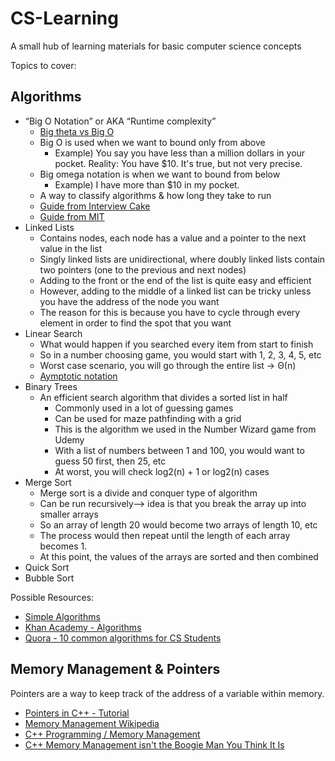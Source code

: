# CS-Learning
A small hub of learning materials for basic computer science concepts

Topics to cover:
## Algorithms
  * “Big O Notation” or AKA “Runtime complexity”
    * [Big theta vs Big O](https://www.khanacademy.org/computing/computer-science/algorithms/asymptotic-notation/a/big-o-notation)
    * Big O is used when we want to bound only from above
      * Example) You say you have less than a million dollars in your pocket. Reality: You have $10. It's true, but not  very precise.
    * Big omega notation is when we want to bound from below
      * Example) I have more than $10 in my pocket.
    * A way to classify algorithms & how long they take to run
    * [Guide from Interview Cake](https://www.interviewcake.com/article/java/big-o-notation-time-and-space-complexity)
    * [Guide from MIT](http://web.mit.edu/16.070/www/lecture/big_o.pdf)
  * Linked Lists
    * Contains nodes, each node has a value and a pointer to the next value in the list
    * Singly linked lists are unidirectional, where doubly linked lists contain two pointers (one to the previous and next nodes)
    * Adding to the front or the end of the list is quite easy and efficient
    * However, adding to the middle of a linked list can be tricky unless you have the address of the node you want
    * The reason for this is because you have to cycle through every element in order to find the spot that you want
  * Linear Search
    * What would happen if you searched every item from start to finish
    * So in a number choosing game, you would start with 1, 2, 3, 4, 5, etc
    * Worst case scenario, you will go through the entire list -> Θ(n)
    * [Aymptotic notation](https://www.khanacademy.org/computing/computer-science/algorithms/asymptotic-notation/a/big-big-theta-notation)
  * Binary Trees
    * An efficient search algorithm that divides a sorted list in half 
      * Commonly used in a lot of guessing games
      * Can be used for maze pathfinding with a grid
      * This is the algorithm we used in the Number Wizard game from Udemy
      * With a list of numbers between 1 and 100, you would want to guess 50 first, then 25, etc
      * At worst, you will check log2(n) + 1 or log2(n) cases
  * Merge Sort
    * Merge sort is a divide and conquer type of algorithm
    * Can be run recursively--> idea is that you break the array up into smaller arrays
    * So an array of length 20 would become two arrays of length 10, etc
    * The process would then repeat until the length of each array becomes 1.
    * At this point, the values of the arrays are sorted and then combined
  * Quick Sort
  * Bubble Sort
 
 Possible Resources:
 * [Simple Algorithms](http://algorithms.openmymind.net/)
 * [Khan Academy - Algorithms](https://www.khanacademy.org/computing/computer-science/algorithms)
 * [Quora - 10 common algorithms for CS Students](https://www.quora.com/Which-are-the-10-algorithms-every-computer-science-student-must-implement-at-least-once-in-life)
 
## Memory Management & Pointers
Pointers are a way to keep track of the address of a variable within memory. 

* [Pointers in C++ - Tutorial](http://www.cplusplus.com/doc/tutorial/pointers/)
* [Memory Management Wikipedia](https://en.wikipedia.org/wiki/Memory_management)
* [C++ Programming / Memory Management](https://en.wikibooks.org/wiki/C%2B%2B_Programming/Memory_Management)
* [C++ Memory Management isn't the Boogie Man You Think It Is](http://www.gamefromscratch.com/post/2013/04/02/CPP-memory-management-isnt-the-boogie-man-you-may-think-it-is.aspx) 

